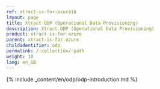 ```yaml
---
ref: xtract-is-for-azure16
layout: page
title: Xtract ODP (Operational Data Provisioning)
description: Xtract ODP (Operational Data Provisioning)
product: xtract-is-for-azure
parent: xtract-is-for-azure
childidentifier: odp
permalink: /:collection/:path
weight: 10
lang: en_GB
---
```


{% include _content/en/odp/odp-introduction.md %} 
